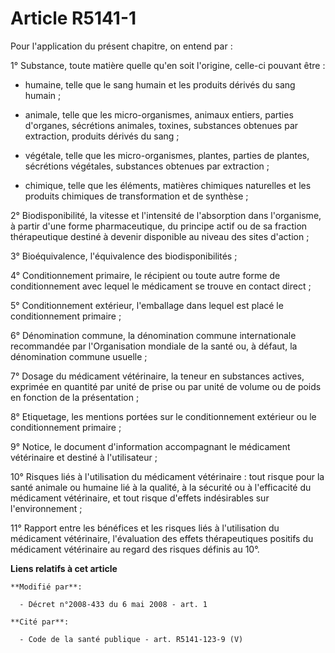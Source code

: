 # Article R5141-1

Pour l'application du présent chapitre, on entend par : 

1° Substance, toute matière quelle qu'en soit l'origine, celle-ci pouvant être : 

- humaine, telle que le sang humain et les produits dérivés du sang humain ; 

- animale, telle que les micro-organismes, animaux entiers, parties d'organes, sécrétions animales, toxines, substances
obtenues par extraction, produits dérivés du sang ; 

- végétale, telle que les micro-organismes, plantes, parties de plantes, sécrétions végétales, substances obtenues par
extraction ; 

- chimique, telle que les éléments, matières chimiques naturelles et les produits chimiques de transformation et de
synthèse ; 

2° Biodisponibilité, la vitesse et l'intensité de l'absorption dans l'organisme, à partir d'une forme pharmaceutique, du
principe actif ou de sa fraction thérapeutique destiné à devenir disponible au niveau des sites d'action ; 

3° Bioéquivalence, l'équivalence des biodisponibilités ; 

4° Conditionnement primaire, le récipient ou toute autre forme de conditionnement avec lequel le médicament se trouve en
contact direct ; 

5° Conditionnement extérieur, l'emballage dans lequel est placé le conditionnement primaire ; 

6° Dénomination commune, la dénomination commune internationale recommandée par l'Organisation mondiale de la santé ou, à
défaut, la dénomination commune usuelle ; 

7° Dosage du médicament vétérinaire, la teneur en substances actives, exprimée en quantité par unité de prise ou par unité de
volume ou de poids en fonction de la présentation ; 

8° Etiquetage, les mentions portées sur le conditionnement extérieur ou le conditionnement primaire ; 

9° Notice, le document d'information accompagnant le médicament vétérinaire et destiné à l'utilisateur ; 

10° Risques liés à l'utilisation du médicament vétérinaire : tout risque pour la santé animale ou humaine lié à la qualité, à
la sécurité ou à l'efficacité du médicament vétérinaire, et tout risque d'effets indésirables sur l'environnement ; 

11° Rapport entre les bénéfices et les risques liés à l'utilisation du médicament vétérinaire, l'évaluation des effets
thérapeutiques positifs du médicament vétérinaire au regard des risques définis au 10°.

**Liens relatifs à cet article**

	**Modifié par**:

	  - Décret n°2008-433 du 6 mai 2008 - art. 1

	**Cité par**:

	  - Code de la santé publique - art. R5141-123-9 (V)
